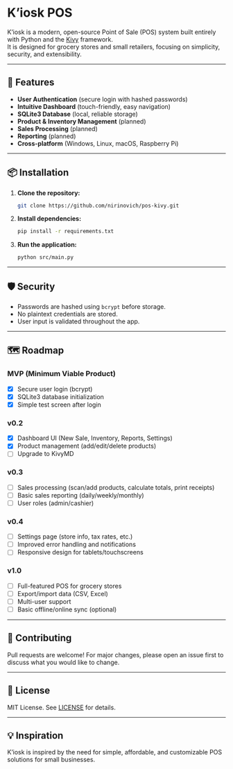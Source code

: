 # K’iosk POS

K’iosk is a modern, open-source Point of Sale (POS) system built entirely with Python and the [Kivy](https://kivy.org/) framework.  
It is designed for grocery stores and small retailers, focusing on simplicity, security, and extensibility.

---

## 🚀 Features

- **User Authentication** (secure login with hashed passwords)
- **Intuitive Dashboard** (touch-friendly, easy navigation)
- **SQLite3 Database** (local, reliable storage)
- **Product & Inventory Management** (planned)
- **Sales Processing** (planned)
- **Reporting** (planned)
- **Cross-platform** (Windows, Linux, macOS, Raspberry Pi)

---

## 📦 Installation

1. **Clone the repository:**
   ```sh
   git clone https://github.com/nirinovich/pos-kivy.git
   ```

2. **Install dependencies:**
   ```sh
   pip install -r requirements.txt
   ```

3. **Run the application:**
   ```sh
   python src/main.py
   ```

---

## 🛡️ Security

- Passwords are hashed using `bcrypt` before storage.
- No plaintext credentials are stored.
- User input is validated throughout the app.

---

## 🗺️ Roadmap

### MVP (Minimum Viable Product)
- [x] Secure user login (bcrypt)
- [x] SQLite3 database initialization
- [x] Simple test screen after login

### v0.2
- [x] Dashboard UI (New Sale, Inventory, Reports, Settings)
- [x] Product management (add/edit/delete products)
- [ ] Upgrade to KivyMD

### v0.3
- [ ] Sales processing (scan/add products, calculate totals, print receipts)
- [ ] Basic sales reporting (daily/weekly/monthly)
- [ ] User roles (admin/cashier)

### v0.4
- [ ] Settings page (store info, tax rates, etc.)
- [ ] Improved error handling and notifications
- [ ] Responsive design for tablets/touchscreens

### v1.0
- [ ] Full-featured POS for grocery stores
- [ ] Export/import data (CSV, Excel)
- [ ] Multi-user support
- [ ] Basic offline/online sync (optional)

---

## 🤝 Contributing

Pull requests are welcome! For major changes, please open an issue first to discuss what you would like to change.

---

## 📄 License

MIT License. See [LICENSE](LICENSE) for details.

---

## 💡 Inspiration

K’iosk is inspired by the need for simple, affordable, and customizable POS solutions for small businesses.
